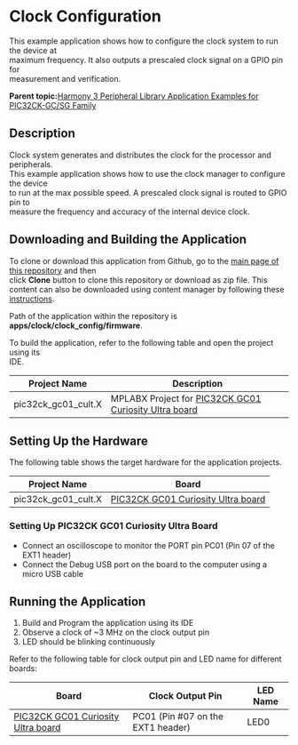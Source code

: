# Clock Configuration

This example application shows how to configure the clock system to run the device at<br /> maximum frequency. It also outputs a prescaled clock signal on a GPIO pin for<br /> measurement and verification.

**Parent topic:**[Harmony 3 Peripheral Library Application Examples for PIC32CK-GC/SG Family](GUID-5EB5829A-8D62-4A5E-B89B-DF7EF4E334A2.md)

## Description

Clock system generates and distributes the clock for the processor and peripherals.<br /> This example application shows how to use the clock manager to configure the device<br /> to run at the max possible speed. A prescaled clock signal is routed to GPIO pin to<br /> measure the frequency and accuracy of the internal device clock.

## Downloading and Building the Application

To clone or download this application from Github, go to the [main page of this repository](https://github.com/Microchip-MPLAB-Harmony/csp_apps_pic32ck_sg_gc) and then<br /> click **Clone** button to clone this repository or download as zip file. This<br /> content can also be downloaded using content manager by following these [instructions](https://github.com/Microchip-MPLAB-Harmony/contentmanager/wiki).

Path of the application within the repository is<br /> **apps/clock/clock\_config/firmware**.

To build the application, refer to the following table and open the project using its<br /> IDE.

|Project Name|Description|
|------------|-----------|
|pic32ck\_gc01\_cult.X|MPLABX Project for [PIC32CK GC01 Curiosity Ultra board](https://www.microchip.com/en-us/development-tool/ea23j82a)|

## Setting Up the Hardware

The following table shows the target hardware for the application projects.

|Project Name|Board|
|------------|-----|
|pic32ck\_gc01\_cult.X|[PIC32CK GC01 Curiosity Ultra board](https://www.microchip.com/en-us/development-tool/ea23j82a)|

### Setting Up PIC32CK GC01 Curiosity Ultra Board

-   Connect an oscilloscope to monitor the PORT pin PC01 \(Pin 07 of the EXT1 header\)
-   Connect the Debug USB port on the board to the computer using a micro USB cable

## Running the Application

1.  Build and Program the application using its IDE
2.  Observe a clock of ~3 MHz on the clock output pin
3.  LED should be blinking continuously

Refer to the following table for clock output pin and LED name for different<br /> boards:

|Board|Clock Output Pin|LED Name|
|-----|----------------|--------|
|[PIC32CK GC01 Curiosity Ultra board](https://www.microchip.com/en-us/development-tool/ea23j82a)|PC01 \(Pin \#07 on the EXT1 header\)|LED0|

